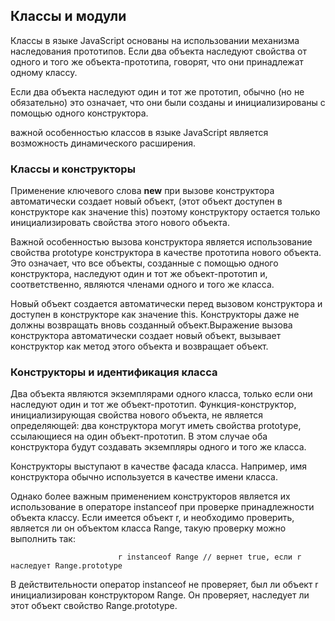 ## Классы и модули

Классы в языке JavaScript основаны на использовании механизма наследования прототипов.
Если два объекта наследуют свойства от одного и того же объекта-прототипа, говорят, что они принадлежат
одному классу.

Если два объекта наследуют один и тот же прототип, обычно (но не обязательно) это означает,
что они были созданы и инициализированы с помощью одного конструктора.

важной особенностью классов в языке JavaScript является возможность динамического расширения.

### Классы и конструкторы
Применение ключевого слова **new** при вызове конструктора автоматически создает новый объект,
(этот объект доступен в конструкторе как значение this) поэтому конструктору остается только
инициализировать свойства этого нового объекта.

Важной особенностью вызова конструктора является использование свойства prototype конструктора
в качестве прототипа нового объекта. Это означает, что все объекты, созданные с помощью одного конструктора, наследуют один и тот же объект-прототип и, соответственно, являются членами одного и того же класса.


Новый объект создается автоматически перед вызовом конструктора и доступен в конструкторе как значение this. Конструкторы даже не должны возвращать вновь созданный объект.Выражение вызова конструктора автоматически создает новый объект, вызывает конструктор как метод этого объекта и возвращает объект.

### Конструкторы и идентификация класса
Два объекта являются экземплярами одного класса, только если они наследуют один и тот же объект-прототип.
Функция-конструктор, инициализирующая свойства нового объекта, не является определяющей: два конструктора
могут иметь свойства prototype, ссылающиеся на один объект-прототип. В этом случае оба конструктора
будут создавать экземпляры одного и того же класса.

Конструкторы выступают в качестве фасада класса. Например, имя конструктора обычно используется в качестве
имени класса.

Однако более важным применением конструкторов является их использование в операторе instanceof при проверке
принадлежности объекта классу. Если имеется объект r, и необходимо проверить, является ли он объектом
класса Range, такую проверку можно выполнить так:

                            r instanceof Range // вернет true, если r наследует Range.prototype

В действительности оператор instanceof не проверяет, был ли объект r инициализирован конструктором Range. Он проверяет, наследует ли этот объект свойство Range.prototype.
